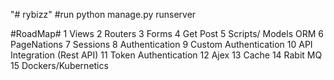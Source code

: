"# rybizz" 
#run
python manage.py runserver

#RoadMap#
1 Views
2 Routers
3 Forms
4 Get Post
5 Scripts/ Models ORM
6 PageNations
7 Sessions
8 Authentication
9 Custom Authentication
10 API Integration (Rest API)
11 Token Authentication
12 Ajex
13 Cache
14 Rabit MQ
15 Dockers/Kubernetics
